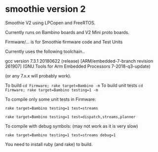 # smoothie version 2
Smoothie V2 using LPCopen and FreeRTOS.

Currently runs on Bambino boards and V2 Mini proto boards.

Firmware/... is for Smoothie firmware code and Test Units

Currently uses the following toolchain..

gcc version 7.3.1 20180622 (release) [ARM/embedded-7-branch revision 261907] 
(GNU Tools for Arm Embedded Processors 7-2018-q3-update)

(or any 7.x.x will probably work).

To build ```cd Firmware; rake target=Bambino -m```
To build unit tests ```cd Firmware; rake target=Bambino testing=1 -m```

To compile only some unit tests in Firmware:

```rake target=Bambino testing=1 test=streams```

```rake target=Bambino testing=1 test=dispatch,streams,planner```

To compile with debug symbols: (may not work as it is very slow)

```rake target=Bambino testing=1 test=streams debug=1```

You need to install ruby (and rake) to build.

